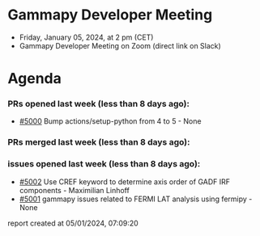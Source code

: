# Gammapy Developer Meeting 
 * Friday, January 05, 2024, at 2 pm (CET) 
 * Gammapy Developer Meeting on Zoom (direct link on Slack) 
# Agenda

### PRs opened last week (less than 8 days ago): 
* [#5000](https://github.com/gammapy/gammapy/pull/5000) Bump actions/setup-python from 4 to 5 - None

### PRs merged last week (less than 8 days ago): 

### issues opened last week (less than 8 days ago): 
* [#5002](https://github.com/gammapy/gammapy/issues/5002) Use CREF<N> keyword to determine axis order of GADF IRF components - Maximilian Linhoff
* [#5001](https://github.com/gammapy/gammapy/issues/5001) gammapy issues related to FERMI LAT analysis using fermipy - None

 report created at 05/01/2024, 07:09:20